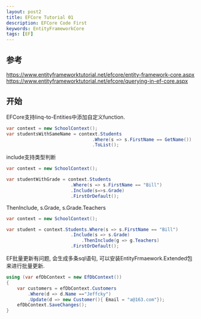 ```yaml
---
layout: post2
title: EFCore Tutorial 01
description: EFCore Code First
keywords: EntityFrameworkCore
tags: [EF]
---
```


## 参考
https://www.entityframeworktutorial.net/efcore/entity-framework-core.aspx
https://www.entityframeworktutorial.net/efcore/querying-in-ef-core.aspx

## 开始
EFCore支持linq-to-Entities中添加自定义function.
```c#
var context = new SchoolContext();
var studentsWithSameName = context.Students
                                .Where(s => s.FirstName == GetName())
                                .ToList();
```

include支持类型判断
```c#
var context = new SchoolContext();

var studentWithGrade = context.Students
                        .Where(s => s.FirstName == "Bill")
                        .Include(s=>s.Grade)
                        .FirstOrDefault();
```

ThenInclude, s.Grade, s.Grade.Teachers
```c#
var context = new SchoolContext();

var student = context.Students.Where(s => s.FirstName == "Bill")
                        .Include(s => s.Grade)
                            .ThenInclude(g => g.Teachers)
                        .FirstOrDefault();
```

EF批量更新有问题, 会生成多条sql语句, 可以安装EntityFrmaework.Extended包来进行批量更新.
```C#
using (var efDbContext = new EfDbContext())
{
    var customers = efDbContext.Customers
        .Where(d => d.Name =="Jeffcky")
        .Update(d => new Customer(){ Email = "a@163.com"});
    efDbContext.SaveChanges();
}
```
